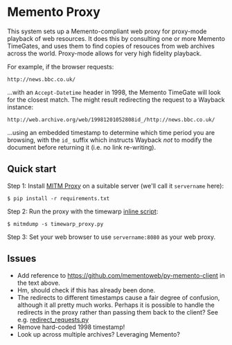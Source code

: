 Memento Proxy
=============

This system sets up a Memento-compliant web proxy for proxy-mode playback of web resources. It does this by consulting one or more Memento TimeGates, and uses them to find copies of resouces from web archives across the world. Proxy-mode allows for very high fidelity playback.

For example, if the browser requests:

    http://news.bbc.co.uk/

...with an `Accept-Datetime` header in 1998, the Memento TimeGate will look for the closest match. The might result redirecting the request to a Wayback instance:

    http://web.archive.org/web/19981201052808id_/http://news.bbc.co.uk/

...using an embedded timestamp to determine which time period you are browsing, with the ```id_``` suffix which instructs Wayback _not_ to modify the document before returning it (i.e. no link re-writing).


Quick start
-----------

Step 1: Install [MITM Proxy](http://mitmproxy.org) on a suitable server (we'll call it ```servername``` here):

    $ pip install -r requirements.txt

Step 2: Run the proxy with the timewarp [inline script](http://mitmproxy.org/doc/scripting/inlinescripts.html):

    $ mitmdump -s timewarp_proxy.py

Step 3: Set your web browser to use ```servername:8080``` as your web proxy.


Issues
------

- Add reference to https://github.com/mementoweb/py-memento-client in the text above.
- Hm, should check if this has already been done.
- The redirects to different timestamps cause a fair degree of confusion, although it all pretty much works. Perhaps it is possible to handle the redirects in the proxy rather than passing them back to the client? See e.g. [redirect_requests.py](https://github.com/mitmproxy/mitmproxy/blob/master/examples/redirect_requests.py)
- Remove hard-coded 1998 timestamp!
- Look up across multiple archives? Leveraging Memento?
